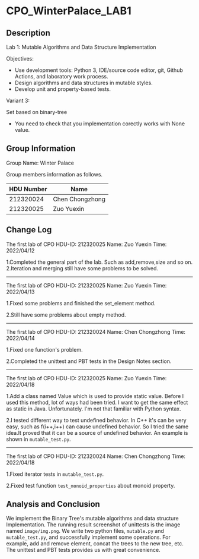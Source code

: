 # CPO_WinterPalace_LAB1

## Description

Lab 1: Mutable Algorithms and Data Structure Implementation

Objectives:

* Use development tools:
    Python 3, IDE/source code editor, git, Github Actions, and laboratory work process.
* Design algorithms and data structures in mutable styles.
* Develop unit and property-based tests.

Variant 3:

Set based on binary-tree

* You need to check that you implementation corectly works with None value.

## Group Information

Group Name: Winter Palace

Group members information as follows.

| HDU Number | Name            |
| ---------- | --------------- |
| 212320024  | Chen Chongzhong |
| 212320025  | Zuo Yuexin      |

## Change Log

The first lab of CPO
HDU-ID: 212320025
Name: Zuo Yuexin
Time: 2022/04/12

1.Completed the general part of the lab. Such as add,remove,size and so on.
2.Iteration and merging still have some problems to be solved.

---

The first lab of CPO
HDU-ID: 212320025
Name: Zuo Yuexin
Time: 2022/04/13

1.Fixed some problems and finished the set_element method.

2.Still have some problems about empty method.

---

The first lab of CPO
HDU-ID: 212320024
Name: Chen Chongzhong
Time: 2022/04/14

1.Fixed one function's problem.

2.Completed the unittest and PBT tests in the Design Notes section.

---

The first lab of CPO
HDU-ID: 212320025
Name: Zuo Yuexin
Time: 2022/04/18

1.Add a class named Value which is used to provide static value.
Before I used this method, lot of ways had been tried.
I want to get the same effect as static in Java. Unfortunately.
I'm not that familiar with Python syntax.

2.I tested different way to test undefined behavior.
In C++ it's can be very easy, such as f(i++,i++) can cause undefined behavior.
So I tried the same idea.It proved that it can be a source of undefined behavior.
An example is shown in `mutable_test.py`.

---

The first lab of CPO
HDU-ID: 212320024
Name: Chen Chongzhong
Time: 2022/04/18

1.Fixed iterator tests in `mutable_test.py`.

2.Fixed test function `test_monoid_properties` about monoid property.

## Analysis and Conclusion

We implement the Binary Tree's mutable algorithms and data structure Implementation.
The running result screenshot of unittests is the image named `image/img.png`.
We write two python files,  `mutable.py` and `mutable_test.py`, and successfully implement some operations.
For example, add and remove element, concat  the trees to the new tree, etc.
The unittest and PBT tests provides us with great convenience.
